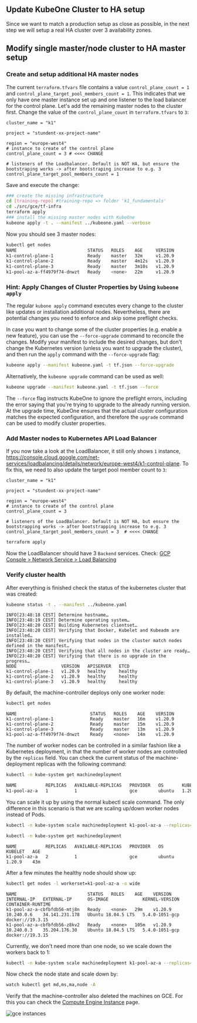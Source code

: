 ## Update KubeOne Cluster to HA setup

Since we want to match a production setup as close as possible, in the next step we will setup a real HA cluster over 3 availability zones.

## Modify single master/node cluster to HA master setup

### Create and setup additional HA master nodes

The current `terraform.tfvars` file contains a value `control_plane_count = 1 ` and `control_plane_target_pool_members_count = 1`. This indicates that we only have one master instance set up and one listener to the load balancer for the control plane. Let's add the remaining master nodes to the cluster first. Change the value of the `control_plane_count` in `terraform.tfvars` to `3`: 
```hcl-terraform
cluster_name = "k1"

project = "stundent-xx-project-name"

region = "europe-west4"
# instance to create of the control plane
control_plane_count = 3 # <<<< CHANGE

# listeners of the Loadbalancer. Default is NOT HA, but ensure the bootstraping works -> after bootstraping increase to e.g. 3
control_plane_target_pool_members_count = 1
```
Save and execute the change:
```bash
### create the missing infrastructure
cd [training-repo] #training-repo => folder 'k1_fundamentals'
cd ./src/gce/tf-infra
terraform apply
### install the missing master nodes with KubeOne
kubeone apply -t . --manifest ../kubeone.yaml --verbose
```
Now you should see 3 master nodes:
```bash
kubectl get nodes
NAME                           STATUS   ROLES    AGE     VERSION
k1-control-plane-1             Ready    master   32m     v1.20.9
k1-control-plane-2             Ready    master   4m12s   v1.20.9
k1-control-plane-3             Ready    master   3m10s   v1.20.9
k1-pool-az-a-ff4979f74-dnwzt   Ready    <none>   22m     v1.20.9
```

### Hint: Apply Changes of Cluster Properties by Using `kubeone apply`

The regular `kubone apply` command executes every change to the cluster like updates or installation additional nodes. Nevertheless, there are potential changes you need to enforce and skip some preflight checks.

In case you want to change some of the cluster properties (e.g. enable a new feature), you can use the `--force-upgrade` command to reconcile the changes. Modify your manifest to include the desired changes, but don't change the Kubernetes version (unless you want to upgrade the cluster), and then run the `appĺy` command with the `--force-upgrade` flag:
```bash
kubeone apply --manifest kubeone.yaml -t tf.json --force-upgrade
```

Alternatively, the `kubeone upgrade` command can be used as well:

```bash
kubeone upgrade --manifest kubeone.yaml -t tf.json --force
```

The `--force` flag instructs KubeOne to ignore the preflight errors, including the error saying that you're trying to upgrade to the already running version. At the upgrade time, KubeOne ensures that the actual cluster configuration matches the expected configuration, and therefore the `upgrade` command can be used to modify cluster properties.


### Add Master nodes to Kubernetes API Load Balancer
  
If you now take a look at the LoadBalancer, it still only shows `1` instance, https://console.cloud.google.com/net-services/loadbalancing/details/network/europe-west4/k1-control-plane.
To fix this, we need to also update the target pool member count to `3`:
```hcl-terraform
cluster_name = "k1"

project = "stundent-xx-project-name"

region = "europe-west4"
# instance to create of the control plane
control_plane_count = 3

# listeners of the LoadBalancer. Default is NOT HA, but ensure the bootstrapping works -> after bootstrapping increase to e.g. 3
control_plane_target_pool_members_count = 3  # <<<< CHANGE
```
```bash
terraform apply
```
Now the LoadBalancer should have 3 `Backend` services. Check: [GCP Console > Network Service > Load Balancing](https://console.cloud.google.com/net-services/loadbalancing/loadBalancers/list)
  
### Verify cluster health

After everything is finished check the status of the kubernetes cluster that was created:

```bash
kubeone status -t . --manifest ../kubeone.yaml
```
```
INFO[23:48:18 CEST] Determine hostname…
INFO[23:48:19 CEST] Determine operating system…
INFO[23:48:20 CEST] Building Kubernetes clientset…
INFO[23:48:20 CEST] Verifying that Docker, Kubelet and Kubeadm are installed…
INFO[23:48:20 CEST] Verifying that nodes in the cluster match nodes defined in the manifest…
INFO[23:48:20 CEST] Verifying that all nodes in the cluster are ready…
INFO[23:48:20 CEST] Verifying that there is no upgrade in the progress…
NODE                 VERSION   APISERVER   ETCD
k1-control-plane-1   v1.20.9   healthy     healthy
k1-control-plane-2   v1.20.9   healthy     healthy
k1-control-plane-3   v1.20.9   healthy     healthy
```

By default, the machine-controller deploys only one worker node:
```bash
kubectl get nodes
```
```
NAME                            STATUS   ROLES    AGE    VERSION
k1-control-plane-1              Ready    master   16m    v1.20.9
k1-control-plane-2              Ready    master   15m    v1.20.9
k1-control-plane-3              Ready    master   13m    v1.20.9
k1-pool-az-a-ff4979f74-dnwzt    Ready    <none>   14m    v1.20.9
```

The number of worker nodes can be controlled in a similar fashion like a Kubernetes deployment, in that the number of worker nodes are controlled by the `replicas` field. You can check the current status of the machine-deployment replicas with the following command:

```bash
kubectl -n kube-system get machinedeployment  

NAME           REPLICAS   AVAILABLE-REPLICAS   PROVIDER   OS       KUBELET   AGE
k1-pool-az-a   1          1                    gce        ubuntu   1.20.9    10m
```

You can scale it up by using the normal kubectl scale command. The only difference in this scenario is that we are scaling up/down worker nodes instead of Pods.

```bash 
kubectl -n kube-system scale machinedeployment k1-pool-az-a --replicas=2
```
```bash
kubectl -n kube-system get machinedeployment
```
```
NAME           REPLICAS   AVAILABLE-REPLICAS   PROVIDER   OS       KUBELET   AGE
k1-pool-az-a   2          1                    gce        ubuntu   1.20.9    43m
```
After a few minutes the healthy node should show up:
```bash
kubectl get nodes -l workerset=k1-pool-az-a -o wide
```
```
NAME                           STATUS   ROLES    AGE    VERSION   INTERNAL-IP   EXTERNAL-IP      OS-IMAGE             KERNEL-VERSION   CONTAINER-RUNTIME
k1-pool-az-a-cbfbfdb56-mtj8n   Ready    <none>   29m    v1.20.9   10.240.0.6    34.141.231.178   Ubuntu 18.04.5 LTS   5.4.0-1051-gcp   docker://19.3.15
k1-pool-az-a-cbfbfdb56-z8kv2   Ready    <none>   105m   v1.20.9   10.240.0.3    35.204.176.30    Ubuntu 18.04.5 LTS   5.4.0-1051-gcp   docker://19.3.15
```
Currently, we don't need more than one node, so we scale down the workers back to 1:
```bash
kubectl -n kube-system scale machinedeployment k1-pool-az-a --replicas=1
```

Now check the node state and scale down by:
```bash
watch kubectl get md,ms,ma,node -A
```
Verify that the machine-controller also deleted the machines on GCE. For this you can check the [Compute Engine Instance](https://console.cloud.google.com/compute/instances) page.

![gce instances](../../.images/gce_k1_instances.png)
